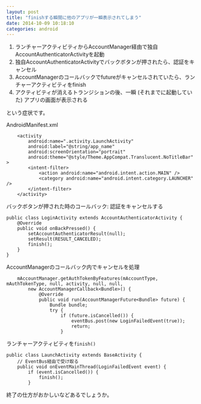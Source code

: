 ```yaml
---
layout: post
title: "finishする瞬間に他のアプリが一瞬表示されてしまう"
date: 2014-10-09 10:18:10
categories: android
---
```

<ol>
<li>ランチャーアクティビティからAccountManager経由で独自AccountAuthenticatorActivityを起動</li>
<li>独自AccountAuthenticatorActivityでバックボタンが押されたら、認証をキャンセル</li>
<li>AccountManagerのコールバックでfutureがキャンセルされていたら、ランチャーアクティビティをfinish</li>
<li>アクティビティが消えるトランジションの後、一瞬 (それまでに起動していた) アプリの画面が表示される</li>
</ol>

<p>という症状です。</p>

<p>AndroidManifest.xml</p>

<pre class="lang-xml prettyprint-override"><code>    &lt;activity
        android:name=".activity.LaunchActivity"
        android:label="@string/app_name"
        android:screenOrientation="portrait"
        android:theme="@style/Theme.AppCompat.Translucent.NoTitleBar" &gt;
        &lt;intent-filter&gt;
            &lt;action android:name="android.intent.action.MAIN" /&gt;
            &lt;category android:name="android.intent.category.LAUNCHER" /&gt;
        &lt;/intent-filter&gt;
    &lt;/activity&gt;
</code></pre>

<p>バックボタンが押された時のコールバック: 認証をキャンセルする</p>



<pre class="lang-java prettyprint-override"><code>public class LoginActivity extends AccountAuthenticatorActivity {
    @Override
    public void onBackPressed() {
        setAccountAuthenticatorResult(null);
        setResult(RESULT_CANCELED);
        finish();
    }
}
</code></pre>

<p>AccountManagerのコールバック内でキャンセルを処理</p>

<pre class="lang-java prettyprint-override"><code>    mAccountManager.getAuthTokenByFeatures(mAccountType, mAuthTokenType, null, activity, null, null,
        new AccountManagerCallback&lt;Bundle&gt;() {
            @Override
            public void run(AccountManagerFuture&lt;Bundle&gt; future) {
                Bundle bundle;
                try {
                    if (future.isCancelled()) {
                        eventBus.post(new LoginFailedEvent(true));
                        return;
                    }
</code></pre>

<p>ランチャーアクティビティを<code>finish()</code></p>

<pre class="lang-java prettyprint-override"><code>public class LaunchActivity extends BaseActivity {
    // EventBus経由で受け取る
    public void onEventMainThread(LoginFailedEvent event) {
        if (event.isCancelled()) {
            finish();
        }
</code></pre>

<p>終了の仕方がおかしいなどあるでしょうか。</p>
